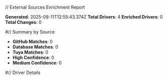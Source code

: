 // External Sources Enrichment Report

**Generated**: 2025-08-11T12:55:43.374Z
**Total Drivers**: 4
**Enriched Drivers**: 0
**Total Changes**: 0

#// Summary by Source

- **GitHub Matches**: 0
- **Database Matches**: 0
- **Tuya Matches**: 0
- **High Confidence**: 0
- **Medium Confidence**: 0

#// Driver Details
